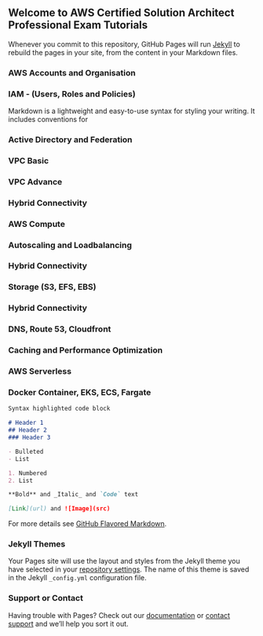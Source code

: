 ## Welcome to AWS Certified Solution Architect Professional Exam Tutorials



Whenever you commit to this repository, GitHub Pages will run [Jekyll](https://jekyllrb.com/) to rebuild the pages in your site, from the content in your Markdown files.

### AWS Accounts and Organisation

###  IAM - (Users, Roles and Policies)
Markdown is a lightweight and easy-to-use syntax for styling your writing. It includes conventions for

###  Active Directory and Federation


###  VPC Basic

###  VPC Advance

###  Hybrid Connectivity

###  AWS Compute

###  Autoscaling and Loadbalancing

###  Hybrid Connectivity

###  Storage (S3, EFS, EBS)

###  Hybrid Connectivity

###  DNS, Route 53, Cloudfront


###  Caching and Performance Optimization


###  AWS Serverless

###  Docker Container, EKS, ECS, Fargate








```markdown
Syntax highlighted code block

# Header 1
## Header 2
### Header 3

- Bulleted
- List

1. Numbered
2. List

**Bold** and _Italic_ and `Code` text

[Link](url) and ![Image](src)
```

For more details see [GitHub Flavored Markdown](https://guides.github.com/features/mastering-markdown/).

### Jekyll Themes

Your Pages site will use the layout and styles from the Jekyll theme you have selected in your [repository settings](https://github.com/sharad-hub/AWS-certified-solutions-architect-professional-tutorials/settings/pages). The name of this theme is saved in the Jekyll `_config.yml` configuration file.

### Support or Contact

Having trouble with Pages? Check out our [documentation](https://docs.github.com/categories/github-pages-basics/) or [contact support](https://support.github.com/contact) and we’ll help you sort it out.

